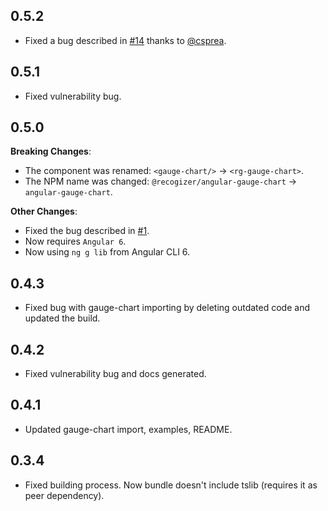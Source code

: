 ## 0.5.2

* Fixed a bug described in [#14](https://github.com/recogizer/angular-gauge-chart/issues/14) thanks to [@csprea](https://github.com/csprea).

## 0.5.1
* Fixed vulnerability bug.

## 0.5.0
**Breaking Changes**:
* The component was renamed: `<gauge-chart/>` -> `<rg-gauge-chart>`.
* The NPM name was changed: `@recogizer/angular-gauge-chart` -> `angular-gauge-chart`.

**Other Changes**:

* Fixed the bug described in [#1](https://github.com/recogizer/angular-gauge-chart/issues/1).
* Now requires `Angular 6`.
* Now using `ng g lib` from Angular CLI 6.

## 0.4.3
* Fixed bug with gauge-chart importing by deleting outdated code and updated the build.

## 0.4.2
* Fixed vulnerability bug and docs generated.

## 0.4.1
* Updated gauge-chart import, examples, README.

## 0.3.4 
* Fixed building process. Now bundle doesn't include tslib (requires it as peer dependency).
